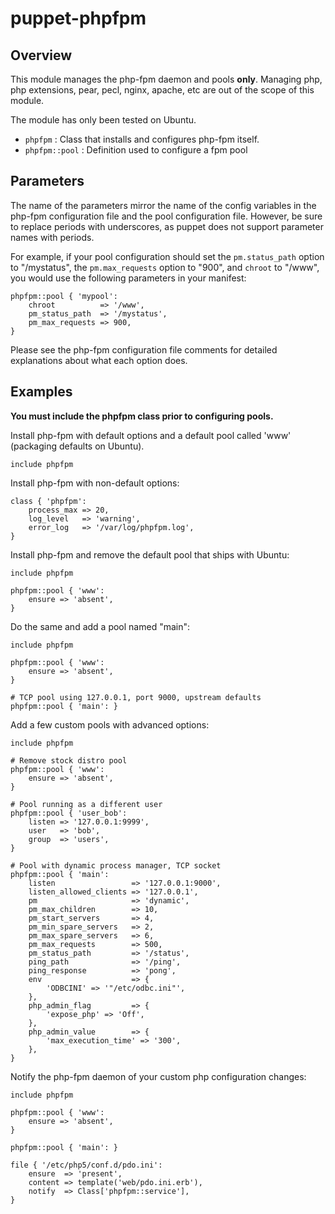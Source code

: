 # puppet-phpfpm

## Overview

This module manages the php-fpm daemon and pools **only**. Managing php, php extensions, pear, pecl, nginx, apache, etc are out of the scope of this module.

The module has only been tested on Ubuntu.

* `phpfpm` : Class that installs and configures php-fpm itself.
* `phpfpm::pool` : Definition used to configure a fpm pool

## Parameters

The name of the parameters mirror the name of the config variables in the php-fpm configuration file and the pool configuration file. However, be sure to replace periods with underscores, as puppet does not support parameter names with periods.

For example, if your pool configuration should set the `pm.status_path` option to "/mystatus", the `pm.max_requests` option to "900", and `chroot` to "/www", you would use the following parameters in your manifest:

```puppet
phpfpm::pool { 'mypool':
    chroot          => '/www',
    pm_status_path  => '/mystatus',
    pm_max_requests => 900,
}
```

Please see the php-fpm configuration file comments for detailed explanations about what each option does.

## Examples

**You must include the phpfpm class prior to configuring pools.**

Install php-fpm with default options and a default pool called 'www' (packaging defaults on Ubuntu).

```puppet
include phpfpm
```

Install php-fpm with non-default options:

```puppet
class { 'phpfpm':
    process_max => 20,
    log_level   => 'warning',
    error_log   => '/var/log/phpfpm.log',
}
```

Install php-fpm and remove the default pool that ships with Ubuntu:

```puppet
include phpfpm

phpfpm::pool { 'www':
    ensure => 'absent',
}
```

Do the same and add a pool named "main":

```puppet
include phpfpm

phpfpm::pool { 'www':
    ensure => 'absent',
}

# TCP pool using 127.0.0.1, port 9000, upstream defaults
phpfpm::pool { 'main': }
```

Add a few custom pools with advanced options:

```puppet
include phpfpm

# Remove stock distro pool
phpfpm::pool { 'www':
    ensure => 'absent',
}

# Pool running as a different user
phpfpm::pool { 'user_bob':
    listen => '127.0.0.1:9999',
    user   => 'bob',
    group  => 'users',
}

# Pool with dynamic process manager, TCP socket
phpfpm::pool { 'main':
    listen                 => '127.0.0.1:9000',
    listen_allowed_clients => '127.0.0.1',
    pm                     => 'dynamic',
    pm_max_children        => 10,
    pm_start_servers       => 4,
    pm_min_spare_servers   => 2,
    pm_max_spare_servers   => 6,
    pm_max_requests        => 500,
    pm_status_path         => '/status',
    ping_path              => '/ping',
    ping_response          => 'pong',
    env                    => {
        'ODBCINI' => '"/etc/odbc.ini"',
    },
    php_admin_flag         => {
        'expose_php' => 'Off',
    },
    php_admin_value        => {
        'max_execution_time' => '300',
    },
}
```

Notify the php-fpm daemon of your custom php configuration changes:

```puppet
include phpfpm

phpfpm::pool { 'www':
    ensure => 'absent',
}

phpfpm::pool { 'main': }

file { '/etc/php5/conf.d/pdo.ini':
    ensure  => 'present',
    content => template('web/pdo.ini.erb'),
    notify  => Class['phpfpm::service'],
}
```

